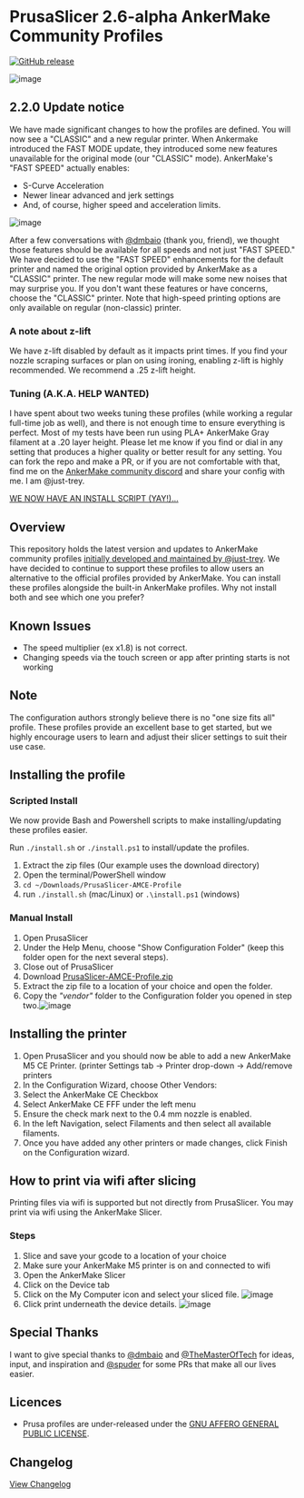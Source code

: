 # PrusaSlicer 2.6-alpha AnkerMake Community Profiles

[![GitHub release](https://img.shields.io/github/v/release/Ankermgmt/prusaslicer-ankermake-ce-profiles?display_name=tag&sort=semver&style=for-the-badge)](https://github.com/Ankermgmt/prusaslicer-ankermake-ce-profiles/releases/latest)

![image](https://github.com/Ankermgmt/prusaslicer-ankermake-ce-profiles/assets/10281380/77beb5cb-c6cb-4385-a266-0ff0e30ac9c2)

## 2.2.0 Update notice

We have made significant changes to how the profiles are defined. You will now see a "CLASSIC" and a new regular printer. When Ankermake introduced the FAST MODE update, they introduced some new features unavailable for the original mode (our "CLASSIC" mode). AnkerMake's "FAST SPEED" actually enables:

- S-Curve Acceleration
- Newer linear advanced and jerk settings
- And, of course, higher speed and acceleration limits.

![image](https://github.com/Ankermgmt/prusaslicer-ankermake-ce-profiles/assets/10281380/74403731-ea59-402a-aa6c-be65c6b27891)

After a few conversations with [@dmbaio](https://github.com/dmbaio) (thank you, friend), we thought those features should be available for all speeds and not just "FAST SPEED." We have decided to use the "FAST SPEED" enhancements for the default printer and named the original option provided by AnkerMake as a "CLASSIC" printer. The new regular mode will make some new noises that may surprise you. If you don't want these features or have concerns, choose the "CLASSIC" printer. Note that high-speed printing options are only available on regular (non-classic) printer.

### A note about z-lift

We have z-lift disabled by default as it impacts print times. If you find your nozzle scraping surfaces or plan on using ironing, enabling z-lift is highly recommended. We recommend a .25 z-lift height.

### Tuning (A.K.A. HELP WANTED)

I have spent about two weeks tuning these profiles (while working a regular full-time job as well), and there is not enough time to ensure everything is perfect. Most of my tests have been run using PLA+ AnkerMake Gray filament at a .20 layer height. Please let me know if you find or dial in any setting that produces a higher quality or better result for any setting. You can fork the repo and make a PR, or if you are not comfortable with that, find me on the [AnkerMake community discord](https://discord.gg/ankermake) and share your config with me. I am @just-trey.

[WE NOW HAVE AN INSTALL SCRIPT (YAY!)...](/readme.md#scripted-install)

## Overview

This repository holds the latest version and updates to AnkerMake community profiles [initially developed and maintained by @just-trey](https://github.com/just-trey/ankermake-m5-profile). We have decided to continue to support these profiles to allow users an alternative to the official profiles provided by AnkerMake. You can install these profiles alongside the built-in AnkerMake profiles. Why not install both and see which one you prefer?

## Known Issues

- The speed multiplier (ex x1.8) is not correct.
- Changing speeds via the touch screen or app after printing starts is not working

## Note

The configuration authors strongly believe there is no "one size fits all" profile. These profiles provide an excellent base to get started, but we highly encourage users to learn and adjust their slicer settings to suit their use case.

## Installing the profile

### Scripted Install

We now provide Bash and Powershell scripts to make installing/updating these profiles easier. 

Run `./install.sh` or `./install.ps1` to install/update the profiles.

1. Extract the zip files (Our example uses the download directory)
2. Open the terminal/PowerShell window
3. `cd ~/Downloads/PrusaSlicer-AMCE-Profile`
4. run `./install.sh` (mac/Linux) or `.\install.ps1` (windows)

### Manual Install

1. Open PrusaSlicer
1. Under the Help Menu, choose "Show Configuration Folder" (keep this folder open for the next several steps).
1. Close out of PrusaSlicer
1. Download [PrusaSlicer-AMCE-Profile.zip](https://github.com/Ankermgmt/prusaslicer-ankermake-ce-profiles/releases/latest/download/PrusaSlicer-AMCE-Profile.zip)
1. Extract the zip file to a location of your choice and open the folder.
1. Copy the *"vendor"* folder to the Configuration folder you opened in step two.![image](https://user-images.githubusercontent.com/10281380/209450820-d98c5f82-07d5-453b-b5e1-11b294b257ac.png)

## Installing the printer

1. Open PrusaSlicer and you should now be able to add a new AnkerMake M5 CE Printer. (printer Settings tab → Printer drop-down → Add/remove printers
1. In the Configuration Wizard, choose Other Vendors:
1. Select the AnkerMake CE Checkbox
1. Select AnkerMake CE FFF under the left menu
1. Ensure the check mark next to the 0.4 mm nozzle is enabled.
1. In the left Navigation, select Filaments and then select all available filaments.  
1. Once you have added any other printers or made changes, click Finish on the Configuration wizard.

## How to print via wifi after slicing

Printing files via wifi is supported but not directly from PrusaSlicer. You may print via wifi using the AnkerMake Slicer.

### Steps

1. Slice and save your gcode to a location of your choice
1. Make sure your AnkerMake M5 printer is on and connected to wifi
1. Open the AnkerMake Slicer
1. Click on the Device tab
1. Click on the My Computer icon and select your sliced file. ![image](https://user-images.githubusercontent.com/10281380/206552887-486043c2-3329-4105-ad99-438bf1f64516.png)
1. Click print underneath the device details. ![image](https://user-images.githubusercontent.com/10281380/206553190-b5b8a1b8-454d-46a1-8b97-368d6a0632d6.png)

## Special Thanks

I want to give special thanks to [@dmbaio](https://github.com/dmbaio) and [@TheMasterOfTech](https://github.com/TheMasterOfTech) for ideas, input, and inspiration and [@spuder](https://github.com/spuder) for some PRs that make all our lives easier.

## Licences

- Prusa profiles are under-released under the [GNU AFFERO GENERAL PUBLIC LICENSE](LICENSE).

## Changelog

[View Changelog](/changelog.md)
